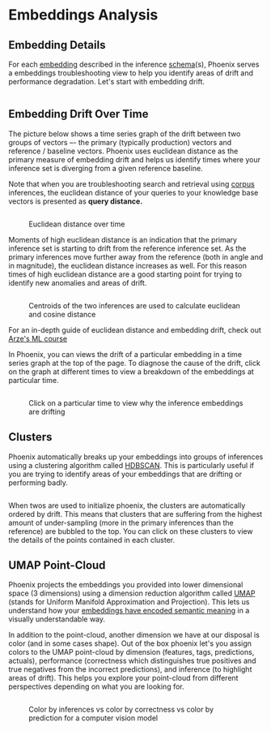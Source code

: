 # Embeddings Analysis

## Embedding Details <a href="#embedding-details" id="embedding-details"></a>

For each [embedding](https://docs.arize.com/phoenix/inferences/use-cases-inferences/embeddings-analysis#embeddings) described in the inference [schema](https://github.com/Arize-ai/phoenix/blob/main/docs/inferences/use-cases-inferences/broken-reference/README.md)(s), Phoenix serves a embeddings troubleshooting view to help you identify areas of drift and performance degradation. Let's start with embedding drift.

<figure><img src="https://docs.arize.com/~gitbook/image?url=https%3A%2F%2Fstorage.googleapis.com%2Farize-assets%2Fphoenix%2Fassets%2Fimages%2Fner_color_by_correctness.png&#x26;width=768&#x26;dpr=4&#x26;quality=100&#x26;sign=3568e353&#x26;sv=2" alt=""><figcaption></figcaption></figure>

## Embedding Drift Over Time <a href="#embedding-drift-over-time" id="embedding-drift-over-time"></a>

The picture below shows a time series graph of the drift between two groups of vectors –- the primary (typically production) vectors and reference / baseline vectors. Phoenix uses euclidean distance as the primary measure of embedding drift and helps us identify times where your inference set is diverging from a given reference baseline.

Note that when you are troubleshooting search and retrieval using [corpus](https://docs.arize.com/phoenix/inferences/how-to-inferences/define-your-schema/corpus-data) inferences, the euclidean distance of your queries to your knowledge base vectors is presented as **query distance.**

<figure><img src="https://docs.arize.com/~gitbook/image?url=https%3A%2F%2Fstorage.googleapis.com%2Farize-assets%2Fphoenix%2Fassets%2Fimages%2Feuclidean_distance_timeseries_graph.png&#x26;width=768&#x26;dpr=4&#x26;quality=100&#x26;sign=7991f28e&#x26;sv=2" alt=""><figcaption><p>Euclidean distance over time</p></figcaption></figure>

Moments of high euclidean distance is an indication that the primary inference set is starting to drift from the reference inference set. As the primary inferences move further away from the reference (both in angle and in magnitude), the euclidean distance increases as well. For this reason times of high euclidean distance are a good starting point for trying to identify new anomalies and areas of drift.

<figure><img src="https://docs.arize.com/~gitbook/image?url=https%3A%2F%2Fstorage.googleapis.com%2Farize-assets%2Fphoenix%2Fassets%2Fimages%2Feuclidean_distance_vectors.png&#x26;width=768&#x26;dpr=4&#x26;quality=100&#x26;sign=631c6eef&#x26;sv=2" alt=""><figcaption><p>Centroids of the two inferences are used to calculate euclidean and cosine distance</p></figcaption></figure>

For an in-depth guide of euclidean distance and embedding drift, check out[ Arze's ML course](https://arize.com/blog-course/embedding-drift-euclidean-distance/)

In Phoenix, you can views the drift of a particular embedding in a time series graph at the top of the page. To diagnose the cause of the drift, click on the graph at different times to view a breakdown of the embeddings at particular time.

<figure><img src="https://docs.arize.com/~gitbook/image?url=https%3A%2F%2Fstorage.googleapis.com%2Farize-assets%2Fphoenix%2Fassets%2Fimages%2Feuclidean_distance_click_cta.png&#x26;width=768&#x26;dpr=4&#x26;quality=100&#x26;sign=2c49621e&#x26;sv=2" alt=""><figcaption><p>Click on a particular time to view why the inference embeddings are drifting</p></figcaption></figure>

## Clusters <a href="#clusters" id="clusters"></a>

Phoenix automatically breaks up your embeddings into groups of inferences using a clustering algorithm called [HDBSCAN](https://hdbscan.readthedocs.io/en/latest/index.html). This is particularly useful if you are trying to identify areas of your embeddings that are drifting or performing badly.

<figure><img src="https://docs.arize.com/~gitbook/image?url=https%3A%2F%2Fstorage.googleapis.com%2Farize-assets%2Fphoenix%2Fassets%2Fimages%2FHDBSCAN_drift_analysis.png&#x26;width=768&#x26;dpr=4&#x26;quality=100&#x26;sign=d2e19e04&#x26;sv=2" alt=""><figcaption></figcaption></figure>

When twos are used to initialize phoenix, the clusters are automatically ordered by drift. This means that clusters that are suffering from the highest amount of under-sampling (more in the primary inferences than the reference) are bubbled to the top. You can click on these clusters to view the details of the points contained in each cluster.

## UMAP Point-Cloud <a href="#umap-point-cloud" id="umap-point-cloud"></a>

Phoenix projects the embeddings you provided into lower dimensional space (3 dimensions) using a dimension reduction algorithm called [UMAP](https://github.com/lmcinnes/umap) (stands for Uniform Manifold Approximation and Projection). This lets us understand how your [embeddings have encoded semantic meaning](https://github.com/Arize-ai/phoenix/blob/main/docs/inferences/use-cases-inferences/broken-reference/README.md) in a visually understandable way.&#x20;

In addition to the point-cloud, another dimension we have at our disposal is color (and in some cases shape). Out of the box phoenix let's you assign colors to the UMAP point-cloud by dimension (features, tags, predictions, actuals), performance (correctness which distinguishes true positives and true negatives from the incorrect predictions), and inference (to highlight areas of drift). This helps you explore your point-cloud from different perspectives depending on what you are looking for.

<figure><img src="https://docs.arize.com/~gitbook/image?url=https%3A%2F%2Fstorage.googleapis.com%2Farize-assets%2Fphoenix%2Fassets%2Fimages%2Fumap_color_by.png&#x26;width=768&#x26;dpr=4&#x26;quality=100&#x26;sign=2fa4d9ef&#x26;sv=2" alt=""><figcaption><p>Color by inferences vs color by correctness vs color by prediction for a computer vision model</p></figcaption></figure>
